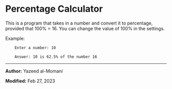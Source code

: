 # Percentage Calculator

This is a program that takes in a number and convert it to percentage, provided that 100% = 16. You can change the value of 100% in the settings.

Example:

        Enter a number: 10

        Answer: 10 is 62.5% of the number 16

---

**Author:** Yazeed al-Momani

**Modified:** Feb 27, 2023
